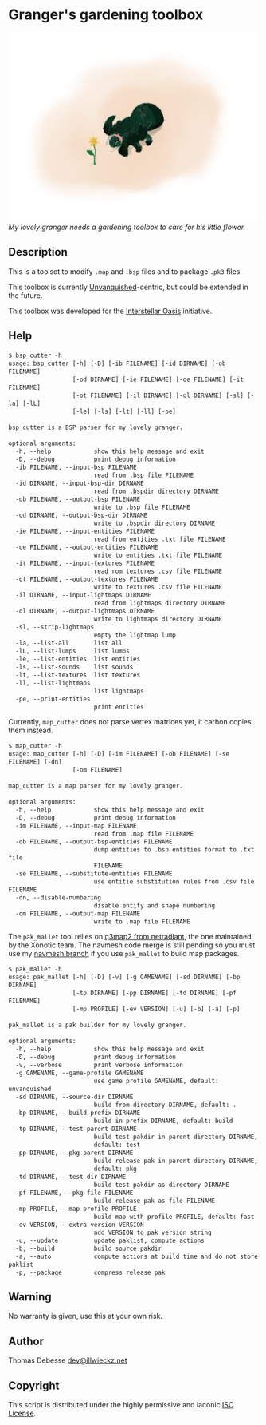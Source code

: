 Granger's gardening toolbox
===========================

![Cute Granger](doc/cute-granger.512.png)  
_My lovely granger needs a gardening toolbox to care for his little flower._

Description
-----------

This is a toolset to modify `.map` and `.bsp` files and to package `.pk3` files.

This toolbox is currently [Unvanquished](http://unvanquished.net)-centric, but could be extended in the future.

This toolbox was developed for the [Interstellar Oasis](https://github.com/interstellar-oasis/interstellar-oasis) initiative.

Help
----

```
$ bsp_cutter -h
usage: bsp_cutter [-h] [-D] [-ib FILENAME] [-id DIRNAME] [-ob FILENAME]
                  [-od DIRNAME] [-ie FILENAME] [-oe FILENAME] [-it FILENAME]
                  [-ot FILENAME] [-il DIRNAME] [-ol DIRNAME] [-sl] [-la] [-lL]
                  [-le] [-ls] [-lt] [-ll] [-pe]

bsp_cutter is a BSP parser for my lovely granger.

optional arguments:
  -h, --help            show this help message and exit
  -D, --debug           print debug information
  -ib FILENAME, --input-bsp FILENAME
                        read from .bsp file FILENAME
  -id DIRNAME, --input-bsp-dir DIRNAME
                        read from .bspdir directory DIRNAME
  -ob FILENAME, --output-bsp FILENAME
                        write to .bsp file FILENAME
  -od DIRNAME, --output-bsp-dir DIRNAME
                        write to .bspdir directory DIRNAME
  -ie FILENAME, --input-entities FILENAME
                        read from entities .txt file FILENAME
  -oe FILENAME, --output-entities FILENAME
                        write to entities .txt file FILENAME
  -it FILENAME, --input-textures FILENAME
                        read rom textures .csv file FILENAME
  -ot FILENAME, --output-textures FILENAME
                        write to textures .csv file FILENAME
  -il DIRNAME, --input-lightmaps DIRNAME
                        read from lightmaps directory DIRNAME
  -ol DIRNAME, --output-lightmaps DIRNAME
                        write to lightmaps directory DIRNAME
  -sl, --strip-lightmaps
                        empty the lightmap lump
  -la, --list-all       list all
  -lL, --list-lumps     list lumps
  -le, --list-entities  list entities
  -ls, --list-sounds    list sounds
  -lt, --list-textures  list textures
  -ll, --list-lightmaps
                        list lightmaps
  -pe, --print-entities
                        print entities
```

Currently, `map_cutter` does not parse vertex matrices yet, it carbon copies them instead.

```
$ map_cutter -h
usage: map_cutter [-h] [-D] [-im FILENAME] [-ob FILENAME] [-se FILENAME] [-dn]
                  [-om FILENAME]

map_cutter is a map parser for my lovely granger.

optional arguments:
  -h, --help            show this help message and exit
  -D, --debug           print debug information
  -im FILENAME, --input-map FILENAME
                        read from .map file FILENAME
  -ob FILENAME, --output-bsp-entities FILENAME
                        dump entities to .bsp entities format to .txt file
                        FILENAME
  -se FILENAME, --substitute-entities FILENAME
                        use entitie substitution rules from .csv file FILENAME
  -dn, --disable-numbering
                        disable entity and shape numbering
  -om FILENAME, --output-map FILENAME
                        write to .map file FILENAME
```

The `pak_mallet` tool relies on [q3map2 from netradiant](https://gitlab.com/xonotic/netradiant), the one maintained by the Xonotic team. The navmesh code merge is still pending so you must use my [navmesh branch](https://gitlab.com/illwieckz/netradiant/commits/navmesh) if you use `pak_mallet` to build map packages.


```
$ pak_mallet -h
usage: pak_mallet [-h] [-D] [-v] [-g GAMENAME] [-sd DIRNAME] [-bp DIRNAME]
                  [-tp DIRNAME] [-pp DIRNAME] [-td DIRNAME] [-pf FILENAME]
                  [-mp PROFILE] [-ev VERSION] [-u] [-b] [-a] [-p]

pak_mallet is a pak builder for my lovely granger.

optional arguments:
  -h, --help            show this help message and exit
  -D, --debug           print debug information
  -v, --verbose         print verbose information
  -g GAMENAME, --game-profile GAMENAME
                        use game profile GAMENAME, default: unvanquished
  -sd DIRNAME, --source-dir DIRNAME
                        build from directory DIRNAME, default: .
  -bp DIRNAME, --build-prefix DIRNAME
                        build in prefix DIRNAME, default: build
  -tp DIRNAME, --test-parent DIRNAME
                        build test pakdir in parent directory DIRNAME,
                        default: test
  -pp DIRNAME, --pkg-parent DIRNAME
                        build release pak in parent directory DIRNAME,
                        default: pkg
  -td DIRNAME, --test-dir DIRNAME
                        build test pakdir as directory DIRNAME
  -pf FILENAME, --pkg-file FILENAME
                        build release pak as file FILENAME
  -mp PROFILE, --map-profile PROFILE
                        build map with profile PROFILE, default: fast
  -ev VERSION, --extra-version VERSION
                        add VERSION to pak version string
  -u, --update          update paklist, compute actions
  -b, --build           build source pakdir
  -a, --auto            compute actions at build time and do not store paklist
  -p, --package         compress release pak
```

Warning
-------

No warranty is given, use this at your own risk.

Author
------

Thomas Debesse <dev@illwieckz.net>

Copyright
---------

This script is distributed under the highly permissive and laconic [ISC License](COPYING.md).
